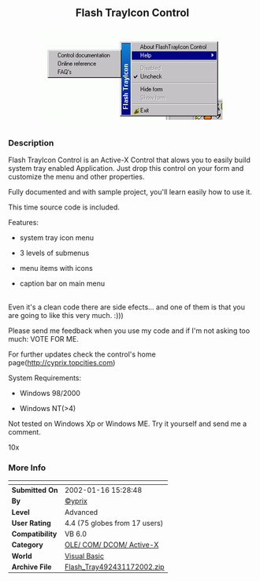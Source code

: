﻿<div align="center">

## Flash TrayIcon Control

<img src="PIC2002117253367906.GIF">
</div>

### Description

Flash TrayIcon Control is an Active-X Control that alows you to easily build system tray enabled Application. Just drop this control on your form and customize the menu and other properties.<br>

Fully documented and with sample project, you'll learn easily how to use it.<br>

This time source code is included.<br>

Features:<br>

- system tray icon menu <br>

- 3 levels of submenus<br>

- menu items with icons<br>

- caption bar on main menu<br>

<br>Even it's a clean code there are side efects... and one of them is that you are going to like this very much. :)))<br>

Please send me feedback when you use my code and if I'm not asking too much: VOTE FOR ME.<br>

For further updates check the control's home page(http://cyprix.topcities.com)

System Requirements:

- Windows 98/2000

- Windows NT(>4)

Not tested on Windows Xp or Windows ME. Try it yourself and send me a comment.

10x
 
### More Info
 


<span>             |<span>
---                |---
**Submitted On**   |2002-01-16 15:28:48
**By**             |[©yprix](https://github.com/Planet-Source-Code/PSCIndex/blob/master/ByAuthor/yprix.md)
**Level**          |Advanced
**User Rating**    |4.4 (75 globes from 17 users)
**Compatibility**  |VB 6\.0
**Category**       |[OLE/ COM/ DCOM/ Active\-X](https://github.com/Planet-Source-Code/PSCIndex/blob/master/ByCategory/ole-com-dcom-active-x__1-29.md)
**World**          |[Visual Basic](https://github.com/Planet-Source-Code/PSCIndex/blob/master/ByWorld/visual-basic.md)
**Archive File**   |[Flash\_Tray492431172002\.zip](https://github.com/Planet-Source-Code/yprix-flash-trayicon-control__1-30878/archive/master.zip)








